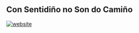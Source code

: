 <h2>Con Sentidiño no Son do Camiño</h2>
<p align="cernter">
    <a href="None"> <img alt="website" src="https://img.shields.io/badge/This%20is%20a%20Test%20Site-8A2BE2" 
</a>
</p>
